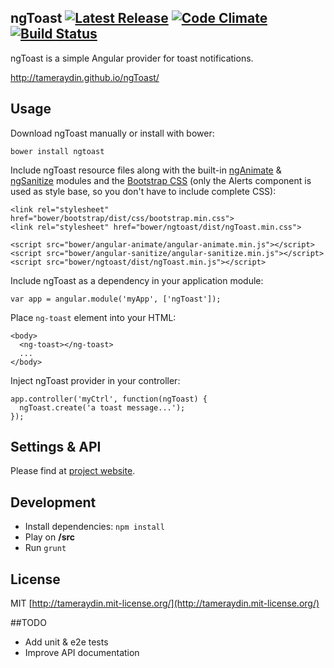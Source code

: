 ## ngToast [![Latest Release](http://img.shields.io/github/release/tameraydin/ngToast.svg?style=flat)](https://github.com/tameraydin/ngToast/releases) [![Code Climate](http://img.shields.io/codeclimate/github/tameraydin/ngToast.svg?style=flat)](https://codeclimate.com/github/tameraydin/ngToast/dist/ngToast.js) [![Build Status](http://img.shields.io/travis/tameraydin/ngToast/master.svg?style=flat)](https://travis-ci.org/tameraydin/ngToast)

ngToast is a simple Angular provider for toast notifications.

http://tameraydin.github.io/ngToast/

## Usage

Download ngToast manually or install with bower:

```bower install ngtoast```

Include ngToast resource files along with the built-in [ngAnimate](http://docs.angularjs.org/api/ngAnimate) & [ngSanitize](http://docs.angularjs.org/api/ngSanitize) modules and the [Bootstrap CSS](http://getbootstrap.com/) (only the Alerts component is used as style base, so you don't have to include complete CSS):
```
<link rel="stylesheet" href="bower/bootstrap/dist/css/bootstrap.min.css">
<link rel="stylesheet" href="bower/ngtoast/dist/ngToast.min.css">

<script src="bower/angular-animate/angular-animate.min.js"></script>
<script src="bower/angular-sanitize/angular-sanitize.min.js"></script>
<script src="bower/ngtoast/dist/ngToast.min.js"></script>
```

Include ngToast as a dependency in your application module:

```
var app = angular.module('myApp', ['ngToast']);
```

Place ```ng-toast``` element into your HTML:
```
<body>
  <ng-toast></ng-toast>
  ...
</body>
```

Inject ngToast provider in your controller:

```
app.controller('myCtrl', function(ngToast) {
  ngToast.create('a toast message...');
});
```

## Settings & API

Please find at [project website](http://tameraydin.github.io/ngToast/#api).

## Development

* Install dependencies: `npm install`
* Play on **/src**
* Run `grunt`

## License

MIT [http://tameraydin.mit-license.org/](http://tameraydin.mit-license.org/)


##TODO
- Add unit & e2e tests
- Improve API documentation
